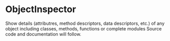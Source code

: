 # ObjectInspector
Show details (attributres, method descriptors, data descriptors, etc.) of any object including classes, methods, functions or complete modules
Source code and documentation will follow.
